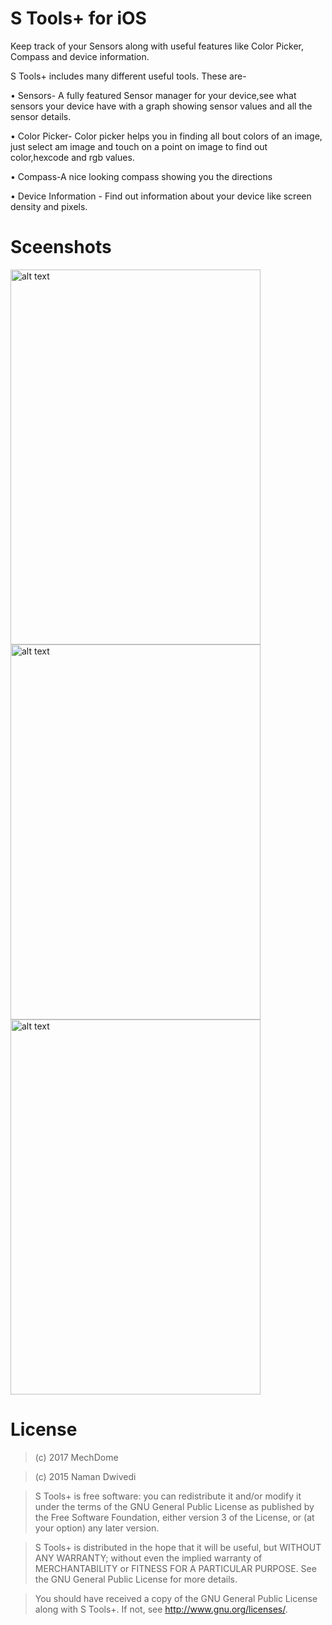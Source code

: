 S Tools+ for iOS
=================
Keep track of your Sensors along with useful features like Color Picker, Compass and device information.

S Tools+ includes many different useful tools. These are-

• Sensors- A fully featured Sensor manager for your device,see what sensors your device have with a graph showing sensor values and all the sensor details.

• Color Picker- Color picker helps you in finding all bout colors of an image, just select am image and touch on a point on image to find out color,hexcode and rgb values.

• Compass-A nice looking compass showing you the directions 

• Device Information - Find out information about your device like screen density and pixels.


Sceenshots
=================
<img src="https://raw.githubusercontent.com/naman14/S-Tools/master/graphics/nexus5_1upsensor.png" alt="alt text" width="400" height="600">
<img src="https://raw.githubusercontent.com/naman14/S-Tools/master/graphics/nexus5_1uptestcolor.png" alt="alt text" width="400" height="600">
<img src="https://raw.githubusercontent.com/naman14/S-Tools/master/graphics/nexus5_1upgraph.png" alt="alt text" width="400" height="600">

License
===============
>(c) 2017 MechDome

>(c) 2015 Naman Dwivedi

>S Tools+ is free software: you can redistribute it and/or modify it under the
terms of the GNU General Public License as published by the Free Software
Foundation, either version 3 of the License, or (at your option) any later
version.

>S Tools+ is distributed in the hope that it will be useful, but WITHOUT ANY
WARRANTY; without even the implied warranty of MERCHANTABILITY or FITNESS FOR A
PARTICULAR PURPOSE.  See the GNU General Public License for more details.

>You should have received a copy of the GNU General Public License along
with S Tools+.  If not, see <http://www.gnu.org/licenses/>.


